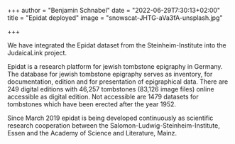 +++
author = "Benjamin Schnabel"
date = "2022-06-29T7:30:13+02:00"
title = "Epidat deployed"
image = "snowscat-JHTG-aVa3fA-unsplash.jpg"

+++

We have integrated the Epidat dataset from the Steinheim-Institute into the JudaicaLink project.

<!--more-->

Epidat is a research platform for jewish tombstone epigraphy in Germany.
The database for jewish tombstone epigraphy serves as inventory, for documentation, edition and for presentation of epigraphical data.
There are 249 digital editions with 46,257 tombstones (83,126 image files) online accessible as digital edition.
Not accessible are 1479 datasets for tombstones which have been erected after the year 1952.

Since March 2019 epidat is being developed continuously as scientific research cooperation between the Salomon-Ludwig-Steinheim-Institute, Essen and the Academy of Science and Literature, Mainz.



